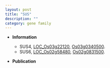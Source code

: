 ```yaml
---
layout: post
title: "SUS"
description: ""
category: gene family
---
```


* **Information**  
    + SUS4, [LOC_Os03g22120](http://rice.uga.edu/cgi-bin/ORF_infopage.cgi?orf=LOC_Os03g22120), [Os03g0340500](https://rapdb.dna.affrc.go.jp/locus/?name=Os03g0340500).
    + SUS6, [LOC_Os02g58480](http://rice.uga.edu/cgi-bin/ORF_infopage.cgi?orf=LOC_Os02g58480), [Os02g0831500](https://rapdb.dna.affrc.go.jp/locus/?name=Os02g0831500).

* **Publication**  


